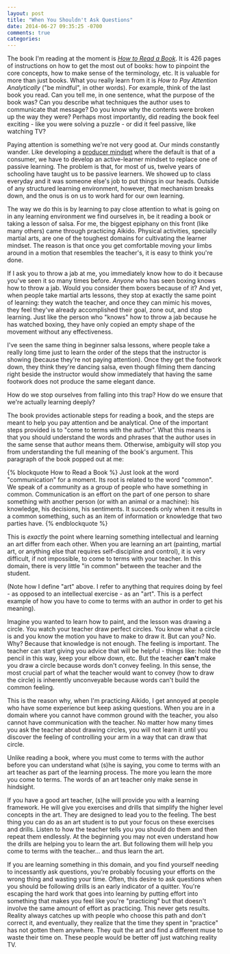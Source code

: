 ```yaml
---
layout: post
title: "When You Shouldn't Ask Questions"
date: 2014-06-27 09:35:25 -0700
comments: true
categories: 
---
```


The book I'm reading at the moment is *[How to Read a Book](http://www.amazon.com/How-Read-Book-Intelligent-Touchstone/dp/0671212095)*. It is 426 pages of instructions on how to get the most out of books: how to pinpoint the core concepts, how to make sense of the terminology, etc. It is valuable for more than just books. What you really learn from it is *How to Pay Attention Analytically* ("be mindful", in other words). For example, think of the last book you read. Can you tell me, in one sentence, what the purpose of the book was? Can you describe what techniques the author uses to communicate that message? Do you know why the contents were broken up the way they were? Perhaps most importantly, did reading the book feel exciting - like you were solving a puzzle - or did it feel passive, like watching TV? 

Paying attention is something we're not very good at. Our minds constantly wander. Like developing a [producer mindset](/blog/2014/06/17/being-a-producer-vs-consumer/) where the default is that of a consumer, we have to develop an active-learner mindset to replace one of passive learning. The problem is that, for most of us, twelve years of schooling have taught us to be passive learners. We showed up to class everyday and it was someone else's job to put things in our heads. Outside of any structured learning environment, however, that mechanism breaks down, and the onus is on us to work hard for our own learning.

The way we do this is by learning to pay close attention to what is going on in any learning environment we find ourselves in, be it reading a book or taking a lesson of salsa. For me, the biggest epiphany on this front (like many others) came through practicing Aikido. Physical activities, specially martial arts, are one of the toughest domains for cultivating the learner mindset. The reason is that once you get comfortable moving your limbs around in a motion that resembles the teacher's, it is easy to think you're done. 

If I ask you to throw a jab at me, you immediately know how to do it because you've seen it so many times before. *Anyone* who has seen boxing knows how to throw a jab. Would you consider them boxers because of it? And yet, when people take martial arts lessons, they stop at exactly the same point of learning: they watch the teacher, and once they can mimic his moves, they feel they've already accomplished their goal, zone out, and stop learning. Just like the person who "knows" how to throw a jab because he has watched boxing, they have only copied an empty shape of the movement without any effectiveness. 

I've seen the same thing in beginner salsa lessons, where people take a really long time just to learn the order of the steps that the instructor is showing (because they're not paying attention). Once they get the footwork down, they think they're dancing salsa, even though filming them dancing right beside the instructor would show immediately that having the same footwork does not produce the same elegant dance.

How do we stop ourselves from falling into this trap? How do we ensure that we're actually learning deeply?

The book provides actionable steps for reading a book, and the steps are meant to help you pay attention and be analytical. One of the important steps provided is to "come to terms with the author". What this means is that you should understand the words and phrases that the author uses in the same sense that author means them. Otherwise, ambiguity will stop you from understanding the full meaning of the book's argument. This paragraph of the book popped out at me:

{% blockquote How to Read a Book %}
Just look at the word "communication" for a moment. Its root is related to the word "common". We speak of a community as a group of people who have something in common. Communication is an effort on the part of one person to share something with another person (or with an animal or a machine): his knowledge, his decisions, his sentiments. It succeeds only when it results in a common something, such as an item of information or knowledge that two parties have.
{% endblockquote %} 

This is *exactly* the point where learning something intellectual and learning an art differ from each other. When you are learning an art (painting, martial art, or anything else that requires self-discipline and control), it is very difficult, if not impossible, to come to terms with your teacher. In this domain, there is very little "in common" between the teacher and the student. 

(Note how I define "art" above. I refer to anything that requires doing by feel - as opposed to an intellectual exercise - as an "art". This is a perfect example of how you have to come to terms with an author in order to get his meaning).

Imagine you wanted to learn how to paint, and the lesson was drawing a circle. You watch your teacher draw perfect circles. You know what a circle is and you know the motion you have to make to draw it. But can you? No. Why? Because that knowledge is not enough. The feeling is important. The teacher can start giving you advice that will be helpful - things like: hold the pencil in this way, keep your elbow down, etc. But the teacher **can't** make you draw a circle because words don't convey feeling. In this sense, the most crucial part of what the teacher would want to convey (how to draw the circle) is inherently unconveyable because words can't build the common feeling. 

This is the reason why, when I'm practicing Aikido, I get annoyed at people who have some experience but keep asking questions. When you are in a domain where you cannot have common ground with the teacher, you also cannot have communication with the teacher. No matter how many times you ask the teacher about drawing circles, you will not learn it until you discover the feeling of controlling your arm in a way that can draw that circle. 

Unlike reading a book, where you must come to terms with the author before you can understand what (s)he is saying, you come to terms with an art teacher as part of the learning process. The more you learn the more you come to terms. The words of an art teacher only make sense in hindsight. 

If you have a good art teacher, (s)he will provide you with a learning framework. He will give you exercises and drills that simplify the higher level concepts in the art. They are designed to lead you to the feeling. The best thing you can do as an art student is to put your focus on these exercises and drills. Listen to how the teacher tells you you should do them and then repeat them endlessly. At the beginning you may not even understand how the drills are helping you to learn the art. But following them will help you come to terms with the teacher... and thus learn the art. 

If you are learning something in this domain, and you find yourself needing to incessantly ask questions, you're probably focusing your efforts on the wrong thing and wasting your time. Often, this desire to ask questions when you should be following drills is an early indicator of a quitter. You're escaping the hard work that goes into learning by putting effort into something that makes you feel like you're "practicing" but that doesn't involve the same amount of effort as practicing. This never gets results. Reality always catches up with people who choose this path and don't correct it, and eventually, they realize that the time they spent in "practice" has not gotten them anywhere. They quit the art and find a different muse to waste their time on. These people would be better off just watching reality TV.